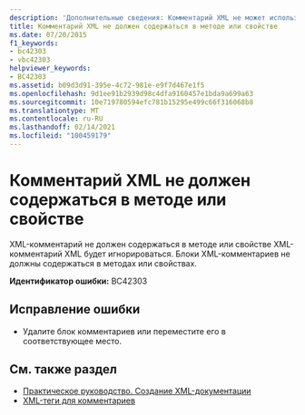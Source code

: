 ```yaml
---
description: 'Дополнительные сведения: Комментарий XML не может использоваться в методе или свойстве'
title: Комментарий XML не должен содержаться в методе или свойстве
ms.date: 07/20/2015
f1_keywords:
- bc42303
- vbc42303
helpviewer_keywords:
- BC42303
ms.assetid: b09d3d91-395e-4c72-981e-e9f7d467e1f5
ms.openlocfilehash: 9d1ee91b2939d98c4dfa9160457e1bda9a699a63
ms.sourcegitcommit: 10e719780594efc781b15295e499c66f316068b8
ms.translationtype: MT
ms.contentlocale: ru-RU
ms.lasthandoff: 02/14/2021
ms.locfileid: "100459179"
---
```

# <a name="xml-comment-cannot-appear-within-a-method-or-a-property"></a>Комментарий XML не должен содержаться в методе или свойстве

XML-комментарий не должен содержаться в методе или свойстве XML-комментарий XML будет игнорироваться. Блоки XML-комментариев не должны содержаться в методах или свойствах.  
  
 **Идентификатор ошибки:** BC42303  
  
## <a name="to-correct-this-error"></a>Исправление ошибки  
  
- Удалите блок комментариев или переместите его в соответствующее место.  
  
## <a name="see-also"></a>См. также раздел

- [Практическое руководство. Создание XML-документации](../programming-guide/program-structure/how-to-create-xml-documentation.md)
- [XML-теги для комментариев](../language-reference/xmldoc/index.md)
